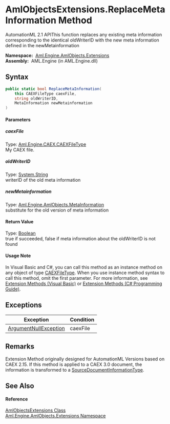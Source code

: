 AmlObjectsExtensions.ReplaceMetaInformation Method
==================================================
AutomationML 2.1 APIThis function replaces any existing meta information corresponding to the identical oldWriterID with the new meta information defined in the newMetainformation

  **Namespace:**  [Aml.Engine.AmlObjects.Extensions][1]  
  **Assembly:**  AML.Engine (in AML.Engine.dll)

Syntax
------

```csharp
public static bool ReplaceMetaInformation(
	this CAEXFileType caexFile,
	string oldWriterID,
	MetaInformation newMetainformation
)
```

#### Parameters

##### *caexFile*
Type: [Aml.Engine.CAEX.CAEXFileType][2]  
My CAEX file.

##### *oldWriterID*
Type: [System.String][3]  
writerID of the old meta information

##### *newMetainformation*
Type: [Aml.Engine.AmlObjects.MetaInformation][4]  
substitute for the old version of meta information

#### Return Value
Type: [Boolean][5]  
 true if succeeded, false if meta information about the oldWriterID is not found 
#### Usage Note
In Visual Basic and C#, you can call this method as an instance method on any object of type [CAEXFileType][2]. When you use instance method syntax to call this method, omit the first parameter. For more information, see [Extension Methods (Visual Basic)][6] or [Extension Methods (C# Programming Guide)][7].

Exceptions
----------

Exception                  | Condition 
-------------------------- | --------- 
[ArgumentNullException][8] | caexFile  


Remarks
-------
 Extension Method originally designed for AutomationML Versions based on CAEX 2.15. If this method is applied to a CAEX 3.0 document, the information is transformed to a [SourceDocumentInformationType][9]. 

See Also
--------

#### Reference
[AmlObjectsExtensions Class][10]  
[Aml.Engine.AmlObjects.Extensions Namespace][1]  

[1]: ../README.md
[2]: ../../Aml.Engine.CAEX/CAEXFileType/README.md
[3]: https://docs.microsoft.com/dotnet/api/system.string
[4]: ../../Aml.Engine.AmlObjects/MetaInformation/README.md
[5]: https://docs.microsoft.com/dotnet/api/system.boolean
[6]: https://docs.microsoft.com/dotnet/visual-basic/programming-guide/language-features/procedures/extension-methods
[7]: https://docs.microsoft.com/dotnet/csharp/programming-guide/classes-and-structs/extension-methods
[8]: https://docs.microsoft.com/dotnet/api/system.argumentnullexception
[9]: ../../Aml.Engine.CAEX/SourceDocumentInformationType/README.md
[10]: README.md
[11]: https://www.automationml.org
[12]: ../../icons/logoShade.png
